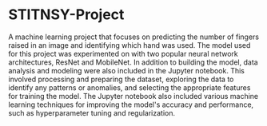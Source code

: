 # STITNSY-Project
A machine learning project that focuses on predicting the number of fingers raised in an image and identifying which hand was used. The model used for this project was experimented on with two popular neural network architectures, ResNet and MobileNet. In addition to building the model, data analysis and modeling were also included in the Jupyter notebook. This involved processing and preparing the dataset, exploring the data to identify any patterns or anomalies, and selecting the appropriate features for training the model. The Jupyter notebook also included various machine learning techniques for improving the model's accuracy and performance, such as hyperparameter tuning and regularization.
